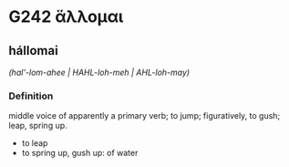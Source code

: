 # G242 ἅλλομαι

## hállomai

_(hal'-lom-ahee | HAHL-loh-meh | AHL-loh-may)_

### Definition

middle voice of apparently a primary verb; to jump; figuratively, to gush; leap, spring up.

- to leap
- to spring up, gush up: of water

